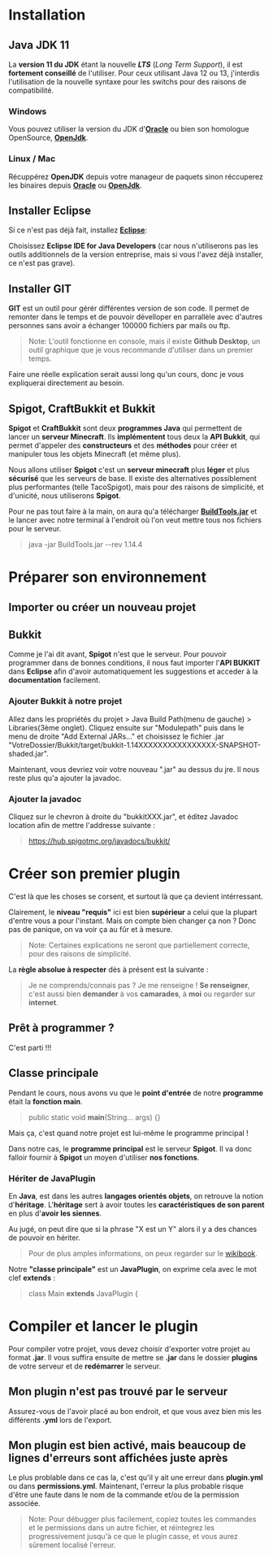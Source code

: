 # Installation

## Java JDK 11

La **version 11 du JDK** étant la nouvelle ***LTS*** (*Long Term Support*), il est **fortement conseillé** de l'utiliser.
Pour ceux utilisant Java 12 ou 13, j'interdis l'utilisation de la nouvelle syntaxe pour les switchs pour des raisons de compatibilité.

### Windows
Vous pouvez utiliser la version du JDK d'**[Oracle](https://www.oracle.com/technetwork/java/javase/downloads/jdk11-downloads-5066655.html)** ou bien son homologue OpenSource, **[OpenJdk](https://download.java.net/openjdk/jdk11/ri/openjdk-11+28_windows-x64_bin.zip)**.

### Linux / Mac
Récuppérez **OpenJDK** depuis votre manageur de paquets sinon réccuperez les binaires depuis **[Oracle](https://www.oracle.com/technetwork/java/javase/downloads/jdk11-downloads-5066655.html)**
ou **[OpenJdk](https://download.java.net/openjdk/jdk11/ri/openjdk-11+28_linux-x64_bin.tar.gz)**.


## Installer Eclipse
Si ce n'est pas déjà fait, installez **[Eclipse](https://www.eclipse.org/downloads/)**:

Choisissez **Eclipse IDE for Java Developers**
(car nous n'utiliserons pas les outils additionnels de la version entreprise,
mais si vous l'avez déjà installer, ce n'est pas grave).

## Installer GIT
**GIT** est un outil pour gérér différentes version de son code.
Il permet de remonter dans le temps et de pouvoir dévelloper en parrallèle avec d'autres personnes sans avoir a échanger 100000 fichiers par mails ou ftp.
> Note: L'outil fonctionne en console, mais il existe **Github Desktop**, un outil graphique que je vous recommande d'utiliser dans un premier temps.

Faire une réelle explication serait aussi long qu'un cours, donc je vous expliquerai directement au besoin.

## Spigot, CraftBukkit et Bukkit
**Spigot** et **CraftBukkit** sont deux **programmes Java** qui permettent de lancer un **serveur Minecraft**. Ils **implémentent** tous deux la **API Bukkit**, qui permet d'appeler des **constructeurs** et des **méthodes** pour créer et manipuler tous les objets Minecraft (et même plus).

Nous allons utiliser **Spigot** c'est un **serveur minecraft** plus **léger** et plus **sécurisé** que les serveurs de base. Il existe des alternatives possiblement plus performantes (telle TacoSpigot), mais pour des raisons de simplicité, et d'unicité, nous utiliserons **Spigot**.

Pour ne pas tout faire à la main, on aura qu'a télécharger **[BuildTools.jar](https://hub.spigotmc.org/jenkins/job/BuildTools/lastSuccessfulBuild/artifact/target/BuildTools.jar)** et le lancer avec notre terminal à l'endroit où l'on veut mettre tous nos fichiers pour le serveur.

> java -jar BuildTools.jar --rev 1.14.4

# Préparer son environnement
## Importer ou créer un nouveau projet

## Bukkit
Comme je l'ai dit avant, **Spigot** n'est que le serveur. Pour pouvoir programmer dans de bonnes conditions, il nous faut importer l'**API BUKKIT** dans **Eclipse** afin d'avoir automatiquement les suggestions et acceder à la **documentation** facilement.

### Ajouter Bukkit à notre projet
Allez dans les propriétés du projet > Java Build Path(menu de gauche) > Libraries(3ème onglet).
Cliquez ensuite sur "Modulepath" puis dans le menu de droite "Add External JARs..." et choisissez le fichier .jar "VotreDossier/Bukkit/target/bukkit-1.14XXXXXXXXXXXXXXXX-SNAPSHOT-shaded.jar".

Maintenant, vous devriez voir votre nouveau ".jar" au dessus du jre. Il nous reste plus qu'a ajouter la javadoc.

### Ajouter la javadoc
Cliquez sur le chevron à droite du "bukkitXXX.jar", et éditez Javadoc location afin de mettre l'addresse suivante :
> https://hub.spigotmc.org/javadocs/bukkit/ 

# Créer son premier plugin
C'est là que les choses se corsent, et surtout là que ça devient intérressant.

Clairement, le **niveau "requis"** ici est bien **supérieur** a celui que la plupart d'entre vous a pour l'instant.
Mais on compte bien changer ça non ? Donc pas de panique, on va voir ça au fûr et à mesure.
> Note: Certaines explications ne seront que partiellement correcte, pour des raisons de simplicité.


La **règle absolue à respecter** dès à présent est la suivante :
> Je ne comprends/connais pas ? Je me renseigne !
> **Se renseigner**, c'est aussi bien **demander** à vos **camarades**, à **moi** ou regarder sur **internet**.

## Prêt à programmer ?
C'est parti !!!

## Classe principale
Pendant le cours, nous avons vu que le **point d'entrée** de notre **programme** était la **fonction main**.
> public static void **main**(String... args) {}

Mais ça, c'est quand notre projet est lui-même le programme principal !


Dans notre cas, le **programme principal** est le serveur **Spigot**.
Il va donc falloir fournir à **Spigot** un moyen d'utiliser **nos fonctions**. 

### Hériter de JavaPlugin
En **Java**, est dans les autres **langages orientés objets**, on retrouve la notion d'**héritage**.
L'**héritage** sert à avoir toutes les **caractéristiques de son parent** en plus d'**avoir les siennes**.

Au jugé, on peut dire que si la phrase "X est un Y" alors il y a des chances de pouvoir en hériter.
> Pour de plus amples informations, on peux regarder sur le [wikibook](https://fr.wikibooks.org/wiki/Programmation_Java/H%C3%A9ritage).

Notre **"classe principale"** est un **JavaPlugin**, on exprime cela avec le mot clef **extends** :
> class Main **extends** JavaPlugin {


# Compiler et lancer le plugin
Pour compiler votre projet, vous devez choisir d'exporter votre projet au format **.jar**.
Il vous suffira ensuite de mettre se **.jar** dans le dossier **plugins** de votre serveur et de **redémarrer** le serveur.

## Mon plugin n'est pas trouvé par le serveur
Assurez-vous de l'avoir placé au bon endroit, et que vous avez bien mis les différents **.yml** lors de l'export.

## Mon plugin est bien activé, mais beaucoup de lignes d'erreurs sont affichées juste après
Le plus problable dans ce cas la, c'est qu'il y ait une erreur dans **plugin.yml** ou dans **permissions.yml**.
Maintenant, l'erreur la plus probable risque d'être une faute dans le nom de la commande et/ou de la permission associée.
> Note: Pour débugger plus facilement, copiez toutes les commandes et le permissions dans un autre fichier, et réintegrez les progressivement jusqu'à ce que le plugin casse, et vous aurez sûrement localisé l'erreur.
